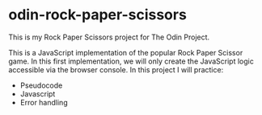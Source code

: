 # odin-rock-paper-scissors

This is my Rock Paper Scissors project for The Odin Project.

This is a JavaScript implementation of the popular Rock Paper Scissor game. 
In this first implementation, we will only create the JavaScript logic accessible via the browser console.
In this project I will practice:
- Pseudocode
- Javascript
- Error handling